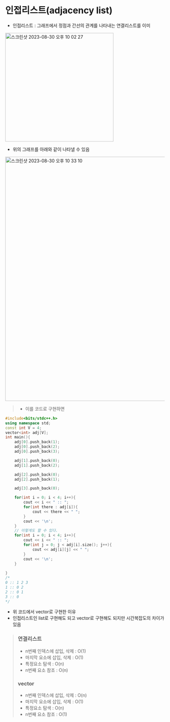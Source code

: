 # 인접리스트(adjacency list)
- 인접리스트 : 그래프에서 정점과 간선의 관계를 나타내는 연결리스트를 이미
<img width="342" alt="스크린샷 2023-08-30 오후 10 02 27" src="https://github.com/ajhwan/Algorithm_study/assets/129160008/67118170-7d54-4ccb-b958-534291ce2b26">

- 위의 그래프를 아래와 같이 나타낼 수 있음
<img width="769" alt="스크린샷 2023-08-30 오후 10 33 10" src="https://github.com/ajhwan/Algorithm_study/assets/129160008/42d3dcd2-ac55-4be1-86b5-56d2effddf13">

> - 이를 코드로 구현하면
```cpp
#include<bits/stdc++.h>
using namespace std; 
const int V = 4;
vector<int> adj[V];
int main(){
    adj[0].push_back(1);
    adj[0].push_back(2);
    adj[0].push_back(3);

    adj[1].push_back(0);
    adj[1].push_back(2);

    adj[2].push_back(0);
    adj[2].push_back(1);

    adj[3].push_back(0); 

    for(int i = 0; i < 4; i++){
        cout << i << " :: ";
        for(int there : adj[i]){
            cout << there << " ";
        }
        cout << '\n'; 
    }
    // 이렇게도 할 수 있다.
    for(int i = 0; i < 4; i++){
        cout << i << " :: ";
        for(int j = 0; j < adj[i].size(); j++){
            cout << adj[i][j] << " ";
        } 
        cout << '\n'; 
    }
    
} 
/*
0 :: 1 2 3 
1 :: 0 2 
2 :: 0 1 
3 :: 0 
*/
```
- 위 코드에서 vector로 구현한 이유
- 인접리스트인 list로 구현해도 되고 vector로 구현해도 되지만 시간복잡도의 차이가 있음

> ### 연결리스트
> - n번째 인덱스에 삽입, 삭제 : O(1)
> - 마지막 요소에 삽입, 삭제 : O(1)
> - 특정요소 탐색 : O(n)
> - n번째 요소 참조 : O(n)
> ### vector
> - n번째 인덱스에 삽입, 삭제 : O(n)
> - 마지막 요소에 삽입, 삭제 : O(1)
> - 특정요소 탐색 : O(n)
> - n번째 요소 참조 : O(1)


